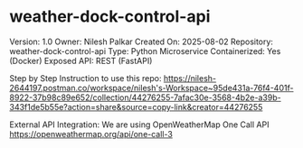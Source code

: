 # weather-dock-control-api
Version: 1.0 Owner: Nilesh Palkar 
Created On: 2025-08-02 
Repository: weather-dock-control-api Type: 
Python Microservice Containerized: Yes (Docker) 
Exposed API: REST (FastAPI)


Step by Step Instruction to use this repo:
https://nilesh-2644197.postman.co/workspace/nilesh's-Workspace~95de431a-76f4-401f-8922-37b98c89e652/collection/44276255-7afac30e-3568-4b2e-a39b-343f1de5b55e?action=share&source=copy-link&creator=44276255


External API Integration:
We are using OpenWeatherMap One Call API
https://openweathermap.org/api/one-call-3